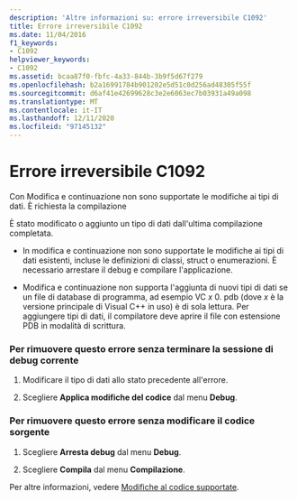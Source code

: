 ```yaml
---
description: 'Altre informazioni su: errore irreversibile C1092'
title: Errore irreversibile C1092
ms.date: 11/04/2016
f1_keywords:
- C1092
helpviewer_keywords:
- C1092
ms.assetid: bcaa87f0-fbfc-4a33-844b-3b9f5d67f279
ms.openlocfilehash: b2a16991784b901202e5d51c0d256ad48305f55f
ms.sourcegitcommit: d6af41e42699628c3e2e6063ec7b03931a49a098
ms.translationtype: MT
ms.contentlocale: it-IT
ms.lasthandoff: 12/11/2020
ms.locfileid: "97145132"
---
```

# <a name="fatal-error-c1092"></a>Errore irreversibile C1092

Con Modifica e continuazione non sono supportate le modifiche ai tipi di dati. È richiesta la compilazione

È stato modificato o aggiunto un tipo di dati dall'ultima compilazione completata.

- In modifica e continuazione non sono supportate le modifiche ai tipi di dati esistenti, incluse le definizioni di classi, struct o enumerazioni. È necessario arrestare il debug e compilare l'applicazione.

- Modifica e continuazione non supporta l'aggiunta di nuovi tipi di dati se un file di database di programma, ad esempio VC *x* 0. pdb (dove *x* è la versione principale di Visual C++ in uso) è di sola lettura. Per aggiungere tipi di dati, il compilatore deve aprire il file con estensione PDB in modalità di scrittura.

### <a name="to-remove-this-error-without-ending-the-current-debug-session"></a>Per rimuovere questo errore senza terminare la sessione di debug corrente

1. Modificare il tipo di dati allo stato precedente all'errore.

1. Scegliere **Applica modifiche del codice** dal menu **Debug**.

### <a name="to-remove-this-error-without-changing-your-source-code"></a>Per rimuovere questo errore senza modificare il codice sorgente

1. Scegliere **Arresta debug** dal menu **Debug**.

1. Scegliere **Compila** dal menu **Compilazione**.

Per altre informazioni, vedere [Modifiche al codice supportate](/visualstudio/debugger/supported-code-changes-cpp).
